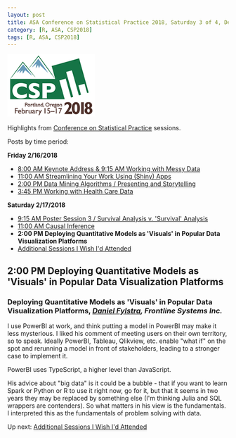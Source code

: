 ```yaml
---
layout: post
title: ASA Conference on Statistical Practice 2018, Saturday 3 of 4, Deploying Quantitative Models as 'Visuals' in Popular Data Visualization Platforms
category: [R, ASA, CSP2018]
tags: [R, ASA, CSP2018]
---
```


![CSP Conf Logo](/images/csp2018.png "Conference Logo")

Highlights from [Conference on Statistical Practice](https://ww2.amstat.org/meetings/csp/2018/index.cfm) sessions. 

Posts by time period:

**Friday 2/16/2018**
* [8:00 AM Keynote Address & 9:15 AM Working with Messy Data](2018-02-16-CSP2018-Fri-8am.md)
* [11:00 AM Streamlining Your Work Using (Shiny) Apps](2018-02-17-CSP2018-Fri-11am.md)
* [2:00 PM Data Mining Algorithms / Presenting and Storytelling](2018-02-17-CSP2018-Fri-2pm.md)
* [3:45 PM Working with Health Care Data](2018-02-17-CSP2018-Fri-345pm.md)

**Saturday 2/17/2018**
* [9:15 AM Poster Session 3 / Survival Analysis v. 'Survival' Analysis](2018-02-17-CSP2018-Sat-915am.md)
* [11:00 AM Causal Inference](2018-02-18-CSP2018-Sat-11am.md)
* **2:00 PM Deploying Quantitative Models as 'Visuals' in Popular Data Visualization Platforms**
* [Additional Sessions I Wish I'd Attended](2018-02-19-CSP2018-Sat-Additional.md)


## 2:00 PM Deploying Quantitative Models as 'Visuals' in Popular Data Visualization Platforms 

### Deploying Quantitative Models as 'Visuals' in Popular Data Visualization Platforms, *[Daniel Fylstra](https://www.solver.com/node/7156), Frontline Systems Inc.*

I use PowerBI at work, and think putting a model in PowerBI may make it less mysterious. I liked his comment of meeting users on their own territory, so to speak. Ideally PowerBI, Tableau, Qlikview, etc. enable "what if" on the spot and rerunning a model in front of stakeholders, leading to a stronger case to implement it.

PowerBI uses TypeScript, a higher level than JavaScript.

His advice about "big data" is it could be a bubble - that if you want to learn Spark or Python or R to use it right now, go for it, but that it seems in two years they may be replaced by something else (I'm thinking Julia and SQL wrappers are contenders). So what matters in his view is the fundamentals. I interpreted this as the fundamentals of problem solving with data. 

Up next: [Additional Sessions I Wish I'd Attended](2018-02-19-CSP2018-Sat-Additional.md)
